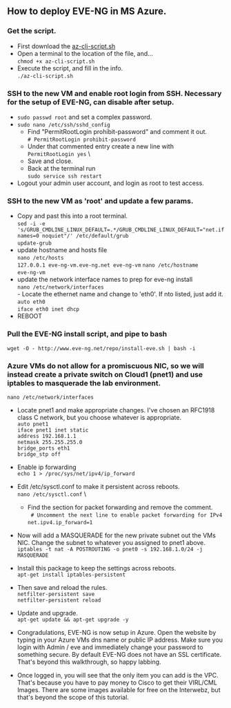 ## How to deploy EVE-NG in MS Azure.

### Get the script.
 - First download the [az-cli-script.sh](https://raw.githubusercontent.com/kevin-on-github/azure-automation/main/az-cli-script.sh)
 - Open a terminal to the location of the file, and... \
 `chmod +x az-cli-script.sh`
 - Execute the script, and fill in the info. \
  `./az-cli-script.sh`

### SSH to the new VM and enable root login from SSH. Necessary for the setup of EVE-NG, can disable after setup.
 - `sudo passwd root` and set a complex password.
 - `sudo nano /etc/ssh/sshd_config`
     - Find "PermitRootLogin prohibit-password" and comment it out. \
     `# PermitRootLogin prohibit-password`
     - Under that commented entry create a new line with \
     `PermitRootLogin yes` \
     - Save and close.
     - Back at the terminal run \
      `sudo service ssh restart`
 - Logout your admin user account, and login as root to test access.

### SSH to the new VM as 'root' and update a few params.
 - Copy and past this into a root terminal. \
  `sed -i -e 's/GRUB_CMDLINE_LINUX_DEFAULT=.*/GRUB_CMDLINE_LINUX_DEFAULT="net.ifnames=0 noquiet"/' /etc/default/grub` \
  `update-grub`
 - update hostname and hosts file \
     `nano /etc/hosts` \
         `127.0.0.1 eve-ng-vm.eve-ng.net eve-ng-vm`
     `nano /etc/hostname` \
         `eve-ng-vm`
 - update the network interface names to prep for eve-ng install \
     `nano /etc/network/interfaces` \
         - Locate the ethernet name and change to 'eth0'. If nto listed, just add it. \
         `auto eth0` \
         `iface eth0 inet dhcp`
 - REBOOT             


### Pull the EVE-NG install script, and pipe to bash
  `wget -O - http://www.eve-ng.net/repo/install-eve.sh | bash -i`


### Azure VMs do not allow for a promiscuous NIC, so we will instead create a private switch on Cloud1 (pnet1) and use iptables to masquerade the lab environment.
 `nano /etc/network/interfaces`
 - Locate pnet1 and make appropriate changes. I've chosen an RFC1918 class C network, but you choose whatever is appropriate. \
        `auto pnet1` \
        `iface pnet1 inet static` \
        `address 192.168.1.1` \
        `netmask 255.255.255.0` \
        `bridge_ports eth1` \
        `bridge_stp off`

- Enable ip forwarding \
  `echo 1 > /proc/sys/net/ipv4/ip_forward`
- Edit /etc/sysctl.conf to make it persistent across reboots. \
    `nano /etc/sysctl.conf` \
    - Find the section for packet forwarding and remove the comment. \
    ` # Uncomment the next line to enable packet forwarding for IPv4` \
    `net.ipv4.ip_forward=1`

 - Now will add a MASQUERADE for the new private subnet out the VMs NIC. Change  the subnet to whatever you assigned to pnet1 above.
    `iptables -t nat -A POSTROUTING -o pnet0 -s 192.168.1.0/24 -j MASQUERADE`

 - Install this package to keep the settings across reboots. \
    `apt-get install iptables-persistent`
 - Then save and reload the rules. \
    `netfilter-persistent save` \
    `netfilter-persistent reload`

 - Update and upgrade. \
    `apt-get update && apt-get upgrade -y`

 - Congradulations, EVE-NG is now setup in Azure. Open the website by typing in your Azure VMs dns name or public IP address. Make sure you login with Admin / eve and immediately change your password to something secure. By default EVE-NG does not have an SSL certificate. That's beyond this walkthrough, so happy labbing.

  - Once logged in, you will see that the only item you can add is the VPC. That's because you have to pay money to Cisco to get their VIRL/CML Images. There are some images available for free on the Interwebz, but that's beyond the scope of this tutorial.